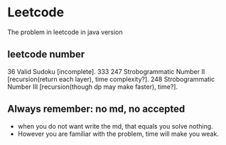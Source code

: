 # Leetcode
The problem in leetcode in java version

## leetcode number
36 Valid Sudoku [incomplete].
333
247 Strobogrammatic Number II [recursion(return each layer), time complexity?].
248 Strobogrammatic Number III [recursion(though dp may make faster), time?].

## Always remember: no md, no accepted
- when you do not want write the md, that equals you solve nothing.
- However you are familiar with the problem, time will make you weak.
